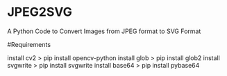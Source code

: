 # JPEG2SVG
 A Python Code to Convert Images from JPEG format to SVG Format
 
 
#Requirements

install cv2 > pip install opencv-python 
install glob > pip install glob2
install svgwrite > pip install svgwrite
install base64 > pip install pybase64